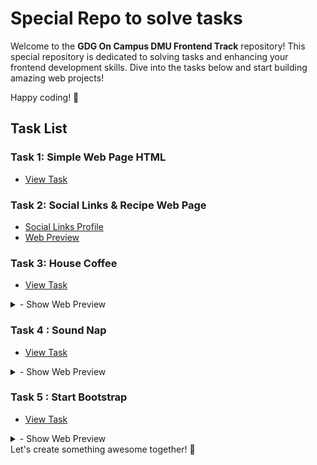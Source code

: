# Special Repo to solve tasks

Welcome to the **GDG On Campus DMU Frontend Track** repository! This special repository is dedicated to solving tasks and enhancing your frontend development skills. Dive into the tasks below and start building amazing web projects!

Happy coding! 🚀

## Task List

### Task 1: Simple Web Page HTML

- [View Task](Tasks/T1/)

### Task 2: Social Links & Recipe Web Page

- [Social Links Profile](Tasks/T2/Social-Links-Profile/)
- [Web Preview](Tasks/T2/Recipe-Page/)

### Task 3: House Coffee

- [View Task](Tasks/T3/)
<details>
  <summary>- Show Web Preview</summary>
  <img src="Tasks/T3/Web_photo.png" alt="Web Preview">
</details>

### Task 4 : Sound Nap

- [View Task](Tasks/T4/)
<details>
  <summary>- Show Web Preview</summary>
  <img src="Tasks/T4/Overveiw.jpeg" alt="Web Preview">
</details>

### Task 5 : Start Bootstrap

- [View Task](Tasks/T5/)
<details>
  <summary>- Show Web Preview</summary>
  <img src="Tasks/T5/assets/Preview.jpeg" alt="Web Preview">
</details>
  Let's create something awesome together! 🌟
